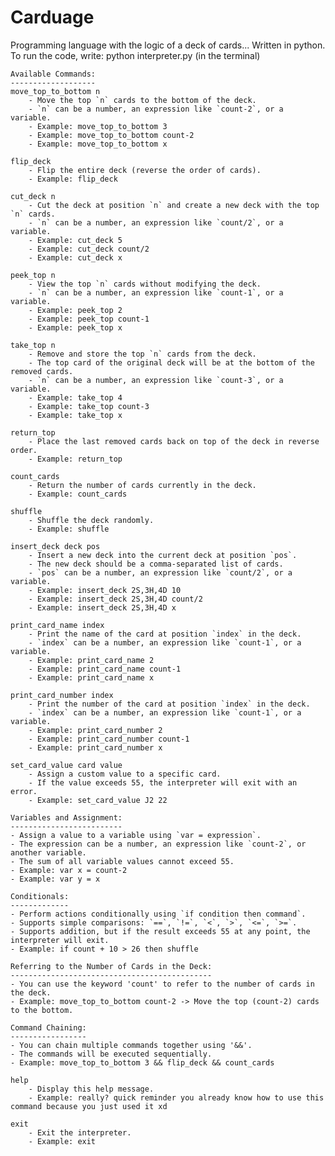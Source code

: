 # Carduage
Programming language with the logic of a deck of cards... Written in python. To run the code, write: python interpreter.py (in the terminal)
    
    Available Commands:
    -------------------
    move_top_to_bottom n
        - Move the top `n` cards to the bottom of the deck.
        - `n` can be a number, an expression like `count-2`, or a variable.
        - Example: move_top_to_bottom 3
        - Example: move_top_to_bottom count-2
        - Example: move_top_to_bottom x

    flip_deck
        - Flip the entire deck (reverse the order of cards).
        - Example: flip_deck

    cut_deck n
        - Cut the deck at position `n` and create a new deck with the top `n` cards.
        - `n` can be a number, an expression like `count/2`, or a variable.
        - Example: cut_deck 5
        - Example: cut_deck count/2
        - Example: cut_deck x

    peek_top n
        - View the top `n` cards without modifying the deck.
        - `n` can be a number, an expression like `count-1`, or a variable.
        - Example: peek_top 2
        - Example: peek_top count-1
        - Example: peek_top x

    take_top n
        - Remove and store the top `n` cards from the deck.
        - The top card of the original deck will be at the bottom of the removed cards.
        - `n` can be a number, an expression like `count-3`, or a variable.
        - Example: take_top 4
        - Example: take_top count-3
        - Example: take_top x

    return_top
        - Place the last removed cards back on top of the deck in reverse order.
        - Example: return_top

    count_cards
        - Return the number of cards currently in the deck.
        - Example: count_cards

    shuffle
        - Shuffle the deck randomly.
        - Example: shuffle

    insert_deck deck pos
        - Insert a new deck into the current deck at position `pos`.
        - The new deck should be a comma-separated list of cards.
        - `pos` can be a number, an expression like `count/2`, or a variable.
        - Example: insert_deck 2S,3H,4D 10
        - Example: insert_deck 2S,3H,4D count/2
        - Example: insert_deck 2S,3H,4D x

    print_card_name index
        - Print the name of the card at position `index` in the deck.
        - `index` can be a number, an expression like `count-1`, or a variable.
        - Example: print_card_name 2
        - Example: print_card_name count-1
        - Example: print_card_name x

    print_card_number index
        - Print the number of the card at position `index` in the deck.
        - `index` can be a number, an expression like `count-1`, or a variable.
        - Example: print_card_number 2
        - Example: print_card_number count-1
        - Example: print_card_number x

    set_card_value card value
        - Assign a custom value to a specific card.
        - If the value exceeds 55, the interpreter will exit with an error.
        - Example: set_card_value J2 22

    Variables and Assignment:
    -------------------------
    - Assign a value to a variable using `var = expression`.
    - The expression can be a number, an expression like `count-2`, or another variable.
    - The sum of all variable values cannot exceed 55.
    - Example: var x = count-2
    - Example: var y = x

    Conditionals:
    -------------
    - Perform actions conditionally using `if condition then command`.
    - Supports simple comparisons: `==`, `!=`, `<`, `>`, `<=`, `>=`.
    - Supports addition, but if the result exceeds 55 at any point, the interpreter will exit.
    - Example: if count + 10 > 26 then shuffle

    Referring to the Number of Cards in the Deck:
    ---------------------------------------------
    - You can use the keyword 'count' to refer to the number of cards in the deck.
    - Example: move_top_to_bottom count-2 -> Move the top (count-2) cards to the bottom.

    Command Chaining:
    -----------------
    - You can chain multiple commands together using '&&'.
    - The commands will be executed sequentially.
    - Example: move_top_to_bottom 3 && flip_deck && count_cards

    help
        - Display this help message.
        - Example: really? quick reminder you already know how to use this command because you just used it xd

    exit
        - Exit the interpreter.
        - Example: exit
